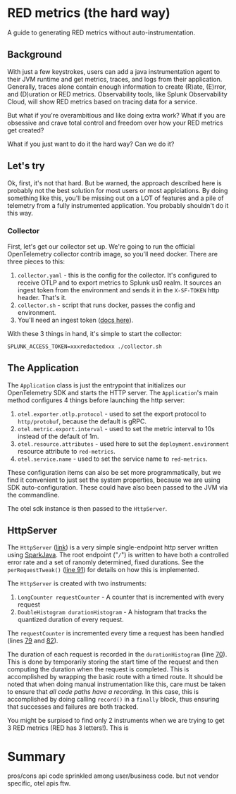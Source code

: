 # RED metrics (the hard way)

A guide to generating RED metrics without auto-instrumentation.

## Background

With just a few keystrokes, users can add a java instrumentation agent to their
JVM runtime and get metrics, traces, and logs from their application.
Generally, traces alone contain enough information to create (R)ate, (E)rror, and (D)uration 
or RED metrics. Observability tools, like Splunk Observability Cloud, will 
show RED metrics based on tracing data for a service.

But what if you're overambitious and like doing extra work? What if you are obsessive
and crave total control and freedom over how your RED metrics get created?

What if you just want to do it the hard way? Can we do it?

## Let's try

Ok, first, it's not that hard. But be warned, the approach described here
is probably not the best solution for most users or most applciations. By doing
something like this, you'll be missing out on a LOT of features and a pile of telemetry
from a fully instrumented application. You probably shouldn't do it this way.

### Collector

First, let's get our collector set up. We're going to run the official OpenTelemetry 
collector contrib image, so you'll need docker. There are three pieces to this:

1. `collector.yaml` - this is the config for the collector. It's configured to receive
   OTLP and to export metrics to Splunk us0 realm. It sources an ingest token
   from the environment and sends it in the `X-SF-TOKEN` http header. That's it.
2. `collector.sh` - script that runs docker, passes the config and environment.
3. You'll need an ingest token ([docs here](https://docs.splunk.com/observability/en/admin/authentication/authentication-tokens/org-tokens.html)).

With these 3 things in hand, it's simple to start the collector:

```
SPLUNK_ACCESS_TOKEN=xxxredactedxxx ./collector.sh
```

## The Application

The `Application` class is just the entrypoint that initializes our OpenTelemetry
SDK and starts the HTTP server. The `Application`'s main method configures
4 things before launching the http server:

1. `otel.exporter.otlp.protocol` - used to set the export protocol to `http/protobuf`, because the default is gRPC.
2. `otel.metric.export.interval` - used to set the metric interval to 10s instead of the default of 1m.
3. `otel.resource.attributes` - used here to set the `deployment.environment` resource attribute to `red-metrics`.
4. `otel.service.name` - used to set the service name to `red-metrics`.

These configuration items can also be set more programmatically, but we find it convenient to 
just set the system properties, because we are using SDK auto-configuration. These could have also been
passed to the JVM via the commandline.

The otel sdk instance is then passed to the `HttpServer`.

## HttpServer

The `HttpServer` 
([link](https://github.com/breedx-splk/red-the-hard-way/blob/main/src/main/java/com/splunk/example/HttpServer.java)) 
is a very simple single-endpoint http server written using 
[SparkJava](https://github.com/perwendel/spark). 
The root endpoint ("`/`") is written to have both a controlled error rate and a set of ranomly determined,
fixed durations. See the `perRequestTweak()` 
([line 91](https://github.com/breedx-splk/red-the-hard-way/blob/main/src/main/java/com/splunk/example/HttpServer.java#L91))
for details on how this is implemented.

The `HttpServer` is created with two instruments:

1. `LongCounter requestCounter` - A counter that is incremented with every request
2. `DoubleHistogram durationHistogram` - A histogram that tracks the quantized duration of every request.

The `requestCounter` is incremented every time a request has been handled 
(lines [79](https://github.com/breedx-splk/red-the-hard-way/blob/main/src/main/java/com/splunk/example/HttpServer.java#L79) and 
[82](https://github.com/breedx-splk/red-the-hard-way/blob/main/src/main/java/com/splunk/example/HttpServer.java#L82)).

The duration of each request is recorded in the `durationHistogram` 
(line [70](https://github.com/breedx-splk/red-the-hard-way/blob/main/src/main/java/com/splunk/example/HttpServer.java#L79)).
This is done by temporarily storing the start time of the request and then computing the duration
when the request is completed. This is accomplished by wrapping the basic route with a timed route. It should
be noted that when doing manual instrumentation like this, care must be taken to ensure that 
_all code paths have a recording_. In this case, this is accomplished by doing calling `record()` in a `finally` 
block, thus ensuring that successes and failures are both tracked.

You might be surpised to find only 2 instruments when we are trying to get 3 RED metrics (RED has 3 letters!). 
This is 


# Summary

pros/cons
api code sprinkled among user/business code. but not vendor specific, otel apis ftw.



